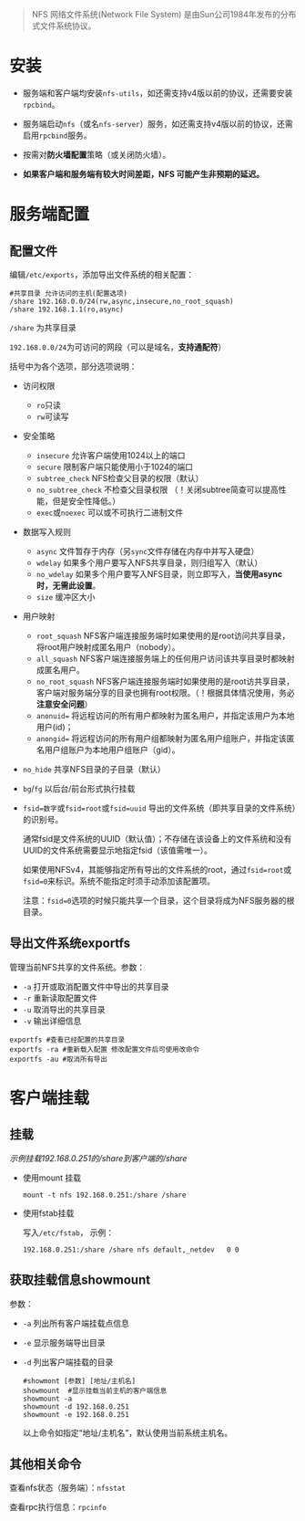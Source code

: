 > NFS 网络文件系统(Network File System) 是由Sun公司1984年发布的分布式文件系统协议。



# 安装

- 服务端和客户端均安装`nfs-utils`，如还需支持v4版以前的协议，还需要安装`rpcbind`。

- 服务端启动`nfs`（或名`nfs-server`）服务，如还需支持v4版以前的协议，还需启用`rpcbind`服务。

- 按需对**防火墙配置**策略（或关闭防火墙）。
- **如果客户端和服务端有较大时间差距，NFS 可能产生非预期的延迟。**

# 服务端配置

## 配置文件

编辑`/etc/exports`，添加导出文件系统的相关配置：

```shell
#共享目录 允许访问的主机(配置选项)
/share 192.168.0.0/24(rw,async,insecure,no_root_squash)
/share 192.168.1.1(ro,async)
```

`/share`  为共享目录

`192.168.0.0/24`为可访问的网段（可以是域名，**支持通配符**）

括号中为各个选项，部分选项说明：

- 访问权限
  - `ro`只读 
  - `rw`可读写

- 安全策略

  - `insecure`  允许客户端使用1024以上的端口
  - `secure`  限制客户端只能使用小于1024的端口
  - `subtree_check`   NFS检查父目录的权限（默认） 
  - `no_subtree_check` 不检查父目录权限 （！关闭subtree简查可以提高性能，但是安全性降低。）
  - `exec`或`noexec`  可以或不可执行二进制文件

- 数据写入规则

  - `async`  文件暂存于内存（另`sync`文件存储在内存中并写入硬盘）
  - `wdelay` 如果多个用户要写入NFS共享目录，则归组写入（默认） 
  - `no_wdelay` 如果多个用户要写入NFS目录，则立即写入，**当使用async时，无需此设置**。 
  - `size`  缓冲区大小

- 用户映射

  - `root_squash`  NFS客户端连接服务端时如果使用的是root访问共享目录，将root用户映射成匿名用户（nobody）。
  - `all_squash` NFS客户端连接服务端上的任何用户访问该共享目录时都映射成匿名用户。
  - `no_root_squash`  NFS客户端连接服务端时如果使用的是root访共享目录，客户端对服务端分享的目录也拥有root权限。（！根据具体情况使用，务必**注意安全问题**）
  - `anonuid=` 将远程访问的所有用户都映射为匿名用户，并指定该用户为本地用户(id)；
  - `anongid=` 将远程访问的所有用户组都映射为匿名用户组账户，并指定该匿名用户组账户为本地用户组账户（gid）。

- `no_hide` 共享NFS目录的子目录（默认）

- `bg`/`fg` 以后台/前台形式执行挂载

- `fsid=数字`或`fsid=root`或`fsid=uuid`  导出的文件系统（即共享目录的文件系统）的识别号。

  通常fsid是文件系统的UUID（默认值）；不存储在该设备上的文件系统和没有UUID的文件系统需要显示地指定fsid（该值需唯一）。

  如果使用NFSv4，其能够指定所有导出的文件系统的root，通过`fsid=root`或`fsid=0`来标识。系统不能指定时须手动添加该配置项。

  注意：`fsid=0`选项的时候只能共享一个目录，这个目录将成为NFS服务器的根目录。

## 导出文件系统exportfs

管理当前NFS共享的文件系统。参数：

- `-a` 打开或取消配置文件中导出的共享目录
- `-r` 重新读取配置文件
- `-u` 取消导出的共享目录
- `-v`  输出详细信息

```shell
exportfs #查看已经配置的共享目录
exportfs -ra #重新载入配置 修改配置文件后可使用改命令
exportfs -au #取消所有导出
```

# 客户端挂载

## 挂载

*示例挂载192.168.0.251的/share到客户端的/share*

- 使用mount 挂载

  ```shell
  mount -t nfs 192.168.0.251:/share /share
  ```

- 使用fstab挂载

  写入`/etc/fstab`， 示例：

  ```shell
  192.168.0.251:/share /share nfs default,_netdev	0 0
  ```

## 获取挂载信息showmount

参数：

- `-a` 列出所有客户端挂载点信息

- `-e` 显示服务端导出目录

- `-d` 列出客户端挂载的目录

  ```shell
  #showmont [参数] [地址/主机名]
  showmount  #显示挂载当前主机的客户端信息
  showmount -a
  showmount -d 192.168.0.251
  showmount -e 192.168.0.251
  ```

  以上命令如指定“地址/主机名”，默认使用当前系统主机名。

## 其他相关命令

查看nfs状态（服务端）：`nfsstat`

查看rpc执行信息：`rpcinfo`